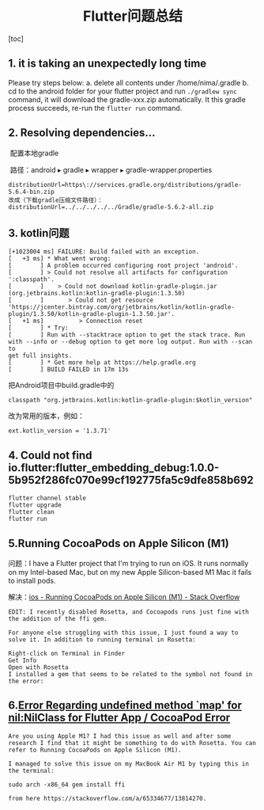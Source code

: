 <h1 align="center">Flutter问题总结</h1>

[toc]

## 1. it is taking an unexpectedly long time

Please try steps below:
a. delete all contents under /home/nima/.gradle
b. cd to the android folder for your flutter project and run `./gradlew sync` command, it will download the gradle-xxx.zip automatically. It this gradle process succeeds, re-run the `flutter run` command.

## 2. Resolving dependencies…

​	配置本地gradle

​	路径：android⁩ ▸ gradle⁩ ▸ wrapper⁩ ▸ gradle-wrapper.properties

```
distributionUrl=https\://services.gradle.org/distributions/gradle-5.6.4-bin.zip
改成（下载gradle压缩文件路径）：
distributionUrl=../../../../../Gradle/gradle-5.6.2-all.zip
```

## 3. kotlin问题

```
[+1023004 ms] FAILURE: Build failed with an exception.
[   +3 ms] * What went wrong:
[        ] A problem occurred configuring root project 'android'.
[        ] > Could not resolve all artifacts for configuration ':classpath'.
[        ]    > Could not download kotlin-gradle-plugin.jar (org.jetbrains.kotlin:kotlin-gradle-plugin:1.3.50)
[        ]       > Could not get resource
'https://jcenter.bintray.com/org/jetbrains/kotlin/kotlin-gradle-plugin/1.3.50/kotlin-gradle-plugin-1.3.50.jar'.
[   +1 ms]          > Connection reset
[        ] * Try:
[        ] Run with --stacktrace option to get the stack trace. Run with --info or --debug option to get more log output. Run with --scan to
get full insights.
[        ] * Get more help at https://help.gradle.org
[        ] BUILD FAILED in 17m 13s
```

把Android项目中build.gradle中的

```
classpath "org.jetbrains.kotlin:kotlin-gradle-plugin:$kotlin_version"
```

改为常用的版本，例如：

```
ext.kotlin_version = '1.3.71'
```

## 4. Could not find io.flutter:flutter_embedding_debug:1.0.0-5b952f286fc070e99cf192775fa5c9dfe858b692

```
flutter channel stable
flutter upgrade
flutter clean
flutter run
```



## 5.Running CocoaPods on Apple Silicon (M1)

问题：I have a Flutter project that I'm trying to run on iOS. It runs normally on my Intel-based Mac, but on my new Apple Silicon-based M1 Mac it fails to install pods.

解决：[ios - Running CocoaPods on Apple Silicon (M1) - Stack Overflow](https://stackoverflow.com/questions/64901180/running-cocoapods-on-apple-silicon-m1)

```
EDIT: I recently disabled Rosetta, and Cocoapods runs just fine with the addition of the ffi gem.

For anyone else struggling with this issue, I just found a way to solve it. In addition to running terminal in Rosetta:

Right-click on Terminal in Finder
Get Info
Open with Rosetta
I installed a gem that seems to be related to the symbol not found in the error:
```



## 6.[Error Regarding undefined method `map' for nil:NilClass for Flutter App / CocoaPod Error](https://stackoverflow.com/questions/67443265/error-regarding-undefined-method-map-for-nilnilclass-for-flutter-app-cocoap)

```
Are you using Apple M1? I had this issue as well and after some research I find that it might be something to do with Rosetta. You can refer to Running CocoaPods on Apple Silicon (M1).

I managed to solve this issue on my MacBook Air M1 by typing this in the terminal:

sudo arch -x86_64 gem install ffi

from here https://stackoverflow.com/a/65334677/13814270.
```



